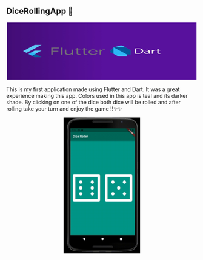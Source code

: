 ## DiceRollingApp 🎲

<div align="center"><img height="150" width="500" src="https://raw.githubusercontent.com/sanchitpasricha/flutterLearning/main/DiceRollingApp-main/flutter-DART.jpg"></div>


This is my first application made using Flutter and Dart. It was a great experience making this app. Colors used in this app is teal and its darker shade. By clicking on one of the dice both dice will be rolled and after rolling take your turn and enjoy the game !!✨✨


<div align="center"><img height="40%" width="40%" src="https://raw.githubusercontent.com/sanchitpasricha/flutterLearning/main/DiceRollingApp-main/My%20Video1.gif"></div>
